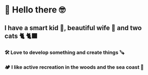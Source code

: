 # 👋 Hello there 🤓
## I have a smart kid 👦, beautiful wife 👩 and two cats  🐈  🐈‍⬛
### 🛠️  Love to develop something and create things  🪚 
### 🏕️  I like active recreation in the woods and the sea coast  🌊
<!--
**kzaytsev/kzaytsev** is a ✨ _special_ ✨ repository because its `README.md` (this file) appears on your GitHub profile.

Here are some ideas to get you started:

- 🔭 I’m currently working on ...
- 🌱 I’m currently learning ...
- 👯 I’m looking to collaborate on ...
- 🤔 I’m looking for help with ...
- 💬 Ask me about ...
- 📫 How to reach me: ...
- 😄 Pronouns: ...
- ⚡ Fun fact: ...
-->
